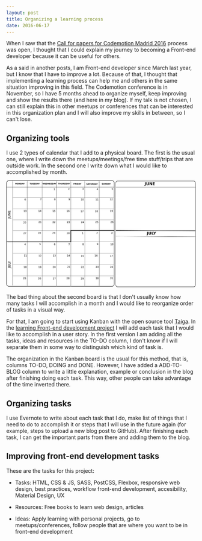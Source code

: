 ```yaml
---
layout: post
title: Organizing a learning process
date: 2016-06-17
---
```


When I saw that the <a href="https://www.koliseo.com/codemotion/codemotion-madrid/r4p/5753906952929280/#/" alt="Call for papers Codemotion">Call for papers for Codemotion Madrid 2016</a> process was open, I thought that I could explain my journey to becoming a Front-end developer because it can be useful for others. 

As a said in another posts, I am Front-end developer since March last year, but I know that I have to improve a lot. Because of that, I thought that implementing a learning process can help me and others in the same situation improving in this field. The Codemotion conference is in November, so I have 5 months ahead to organize myself, keep improving and show the results there (and here in my blog). If my talk is not chosen, I can still explain this in other meetups or conferences that can be interested in this organization plan and I will also improve my skills in between, so I can't lose. 

Organizing tools
-------------

I use 2 types of calendar that I add to a physical board. The first is the usual one, where I write down the meetups/meetings/free time stuff/trips that are outside work. In the second one I write down what I would like to accomplished by month.

<img src="../images/blog/calendars.png" alt="Calendars to organize" />

The bad thing about the second board is that I don't usually know how many tasks I will accomplish in a month and I would like to reorganize order of tasks in a visual way. 

For that, I am going to start using Kanban with the open source tool <a href="https://taiga.io/" alt="Taiga">Taiga</a>. In the <a href="https://tree.taiga.io/project/cristinafsanz-improving-in-front-end-development/kanban" alt="Kanban Learning Front-end development">learning Front-end development project</a> I will add each task that I would like to accomplish in a user story. In the first version I am adding all the tasks, ideas and resources in the TO-DO column, I don't know if I will separate them in some way to distinguish which kind of task is.

The organization in the Kanban board is the usual for this method, that is, columns TO-DO, DOING and DONE. However, I have added a ADD-TO-BLOG column to write a little explanation, example or conclusion in the blog after finishing doing each task. This way, other people can take advantage of the time inverted there.


Organizing tasks
-------------

I use Evernote to write about each task that I do, make list of things that I need to do to accomplish it or steps that I will use in the future again (for example, steps to upload a new blog post to GitHub). After finishing each task, I can get the important parts from there and adding them to the blog.

Improving front-end development tasks
-------------

These are the tasks for this project:

* Tasks: HTML, CSS & JS, SASS, PostCSS, Flexbox, responsive web design, best practices, workflow front-end development, accesibility, Material Design, UX
	
* Resources: Free books to learn web design, articles

* Ideas: Apply learning with personal projects, go to meetups/conferences, follow people that are where you want to be in front-end development
